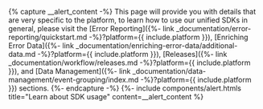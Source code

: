 {% capture __alert_content -%}
This page will provide you with details that are very specific to the platform, to learn how to use our unified 
SDKs in general, please visit the [Error Reporting]({%- link _documentation/error-reporting/quickstart.md -%}?platform={{ include.platform }}), [Enriching Error Data]({%- link _documentation/enriching-error-data/additional-data.md -%}?platform={{ include.platform }}), [Releases]({%- link _documentation/workflow/releases.md -%}?platform={{ include.platform }}),  and [Data Management]({%- link _documentation/data-management/event-grouping/index.md -%}?platform={{ include.platform }}) sections.
{%- endcapture -%}
{%- include components/alert.htmls
  title="Learn about SDK usage"
  content=__alert_content
%}
